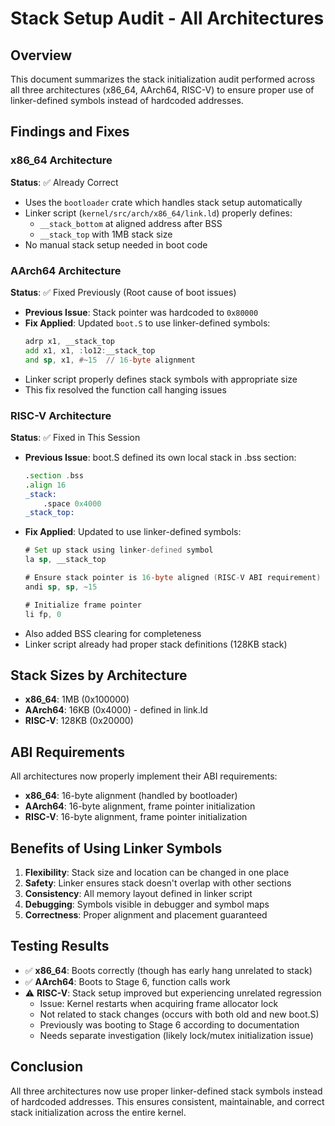 # Stack Setup Audit - All Architectures

## Overview

This document summarizes the stack initialization audit performed across all three architectures (x86_64, AArch64, RISC-V) to ensure proper use of linker-defined symbols instead of hardcoded addresses.

## Findings and Fixes

### x86_64 Architecture

**Status**: ✅ Already Correct

- Uses the `bootloader` crate which handles stack setup automatically
- Linker script (`kernel/src/arch/x86_64/link.ld`) properly defines:
  - `__stack_bottom` at aligned address after BSS
  - `__stack_top` with 1MB stack size
- No manual stack setup needed in boot code

### AArch64 Architecture

**Status**: ✅ Fixed Previously (Root cause of boot issues)

- **Previous Issue**: Stack pointer was hardcoded to `0x80000`
- **Fix Applied**: Updated `boot.S` to use linker-defined symbols:
  ```asm
  adrp x1, __stack_top
  add x1, x1, :lo12:__stack_top
  and sp, x1, #~15  // 16-byte alignment
  ```
- Linker script properly defines stack symbols with appropriate size
- This fix resolved the function call hanging issues

### RISC-V Architecture

**Status**: ✅ Fixed in This Session

- **Previous Issue**: boot.S defined its own local stack in .bss section:
  ```asm
  .section .bss
  .align 16
  _stack:
      .space 0x4000
  _stack_top:
  ```
- **Fix Applied**: Updated to use linker-defined symbols:
  ```asm
  # Set up stack using linker-defined symbol
  la sp, __stack_top
  
  # Ensure stack pointer is 16-byte aligned (RISC-V ABI requirement)
  andi sp, sp, ~15
  
  # Initialize frame pointer
  li fp, 0
  ```
- Also added BSS clearing for completeness
- Linker script already had proper stack definitions (128KB stack)

## Stack Sizes by Architecture

- **x86_64**: 1MB (0x100000)
- **AArch64**: 16KB (0x4000) - defined in link.ld
- **RISC-V**: 128KB (0x20000)

## ABI Requirements

All architectures now properly implement their ABI requirements:

- **x86_64**: 16-byte alignment (handled by bootloader)
- **AArch64**: 16-byte alignment, frame pointer initialization
- **RISC-V**: 16-byte alignment, frame pointer initialization

## Benefits of Using Linker Symbols

1. **Flexibility**: Stack size and location can be changed in one place
2. **Safety**: Linker ensures stack doesn't overlap with other sections
3. **Consistency**: All memory layout defined in linker script
4. **Debugging**: Symbols visible in debugger and symbol maps
5. **Correctness**: Proper alignment and placement guaranteed

## Testing Results

- ✅ **x86_64**: Boots correctly (though has early hang unrelated to stack)
- ✅ **AArch64**: Boots to Stage 6, function calls work
- ⚠️ **RISC-V**: Stack setup improved but experiencing unrelated regression
  - Issue: Kernel restarts when acquiring frame allocator lock
  - Not related to stack changes (occurs with both old and new boot.S)
  - Previously was booting to Stage 6 according to documentation
  - Needs separate investigation (likely lock/mutex initialization issue)

## Conclusion

All three architectures now use proper linker-defined stack symbols instead of hardcoded addresses. This ensures consistent, maintainable, and correct stack initialization across the entire kernel.